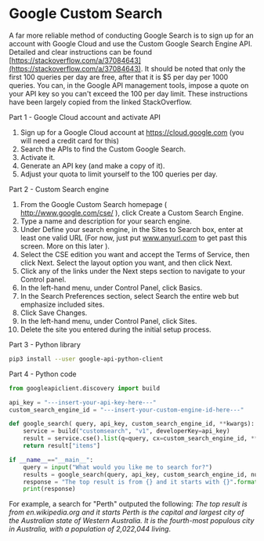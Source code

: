 # Google Custom Search

A far more reliable method of conducting Google Search is to sign up for an account with Google Cloud and use the Custom Google Search Engine API. Detailed and clear instructions can be found [https://stackoverflow.com/a/37084643](https://stackoverflow.com/a/37084643). It should be noted that only the first 100 queries per day are free, after that it is $5 per day per 1000 queries. You can, in the Google API management tools, impose a quote on your API key so you can't exceed the 100 per day limit. These instructions have been largely copied from the linked StackOverflow.

Part 1 - Google Cloud account and activate API

1. Sign up for a Google Cloud account at https://cloud.google.com (you will need a credit card for this)
2. Search the APIs to find the Custom Google Search.
3. Activate it. 
4. Generate an API key (and make a copy of it).
5. Adjust your quota to limit yourself to the 100 queries per day.

Part 2 - Custom Search engine

1. From the Google Custom Search homepage ( http://www.google.com/cse/ ), click Create a Custom Search Engine.
2. Type a name and description for your search engine.
3. Under Define your search engine, in the Sites to Search box, enter at least one valid URL (For now, just put www.anyurl.com to get past this screen. More on this later ).
4. Select the CSE edition you want and accept the Terms of Service, then click Next. Select the layout option you want, and then click Next.
5. Click any of the links under the Next steps section to navigate to your Control panel.
6. In the left-hand menu, under Control Panel, click Basics.
7. In the Search Preferences section, select Search the entire web but emphasize included sites.
8. Click Save Changes.
9. In the left-hand menu, under Control Panel, click Sites.
10. Delete the site you entered during the initial setup process.

Part 3 - Python library

```sh
pip3 install --user google-api-python-client
```

Part 4 - Python code

```python
from googleapiclient.discovery import build

api_key = "---insert-your-api-key-here---"
custom_search_engine_id = "---insert-your-custom-engine-id-here---"

def google_search( query, api_key, custom_search_engine_id, **kwargs):
    service = build("customsearch", "v1", developerKey=api_key)
    result = service.cse().list(q=query, cx=custom_search_engine_id, **kwargs).execute()
    return result["items"]

if __name__=="__main__":
    query = input("What would you like me to search for?")
    results = google_search(query, api_key, custom_search_engine_id, num=1)
    response = "The top result is from {} and it starts with {}".format(results[0]["displayLink"], results[0]["snippet"])
    print(response)
```

For example, a search for "Perth" outputed the following: *The top result is from en.wikipedia.org and it starts Perth is the capital and largest city of the Australian state of Western Australia. It is the fourth-most populous city in Australia, with a population of 2,022,044 living*.
